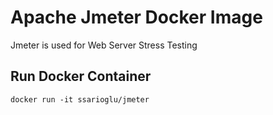 # Apache Jmeter Docker Image
Jmeter is used for Web Server Stress Testing 

Run Docker Container
-----------------

    docker run -it ssarioglu/jmeter
